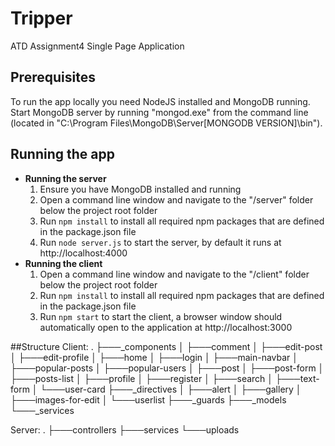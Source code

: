 # Tripper
ATD Assignment4 Single Page Application

## Prerequisites
To run the app locally you need NodeJS installed and MongoDB running.
Start MongoDB server by running "mongod.exe" from the command line (located in "C:\Program Files\MongoDB\Server\[MONGODB VERSION]\bin").

## Running the app
* **Running the server**
    1. Ensure you have MongoDB installed and running
    1. Open a command line window and navigate to the "/server" folder below the project root folder
    1. Run `npm install` to install all required npm packages that are defined in the package.json file
    1. Run `node server.js` to start the server, by default it runs at http://localhost:4000
* **Running the client**
    1. Open a command line window and navigate to the "/client" folder below the project root folder
    1. Run `npm install` to install all required npm packages that are defined in the package.json file
    1. Run `npm start` to start the client, a browser window should automatically open to the application at http://localhost:3000


##Structure
Client:
.
├───_components
│   ├───comment
│   ├───edit-post
│   ├───edit-profile
│   ├───home
│   ├───login
│   ├───main-navbar
│   ├───popular-posts
│   ├───popular-users
│   ├───post
│   ├───post-form
│   ├───posts-list
│   ├───profile
│   ├───register
│   ├───search
│   ├───text-form
│   └───user-card
├───_directives
│   ├───alert
│   ├───gallery
│   ├───images-for-edit
│   └───userlist
├───_guards
├───_models
└───_services

Server:
.
├───controllers
├───services
└───uploads